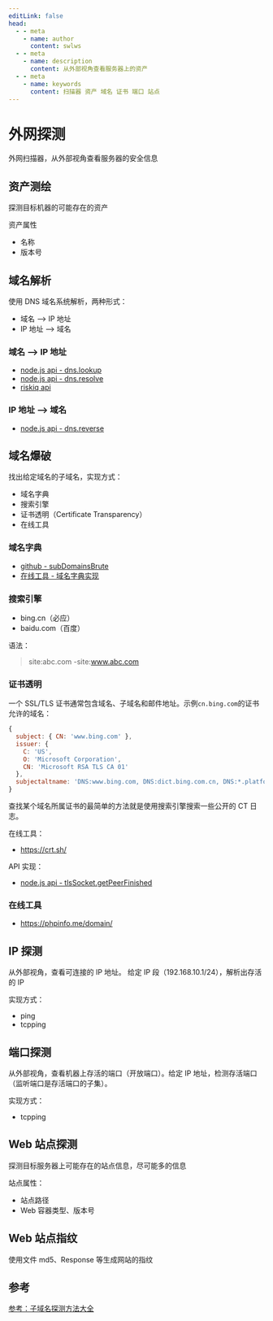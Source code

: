 ```yaml
---
editLink: false
head:
  - - meta
    - name: author
      content: swlws
  - - meta
    - name: description
      content: 从外部视角查看服务器上的资产
  - - meta
    - name: keywords
      content: 扫描器 资产 域名 证书 端口 站点
---
```


# 外网探测

外网扫描器，从外部视角查看服务器的安全信息

## 资产测绘

探测目标机器的可能存在的资产

资产属性

- 名称
- 版本号

## 域名解析

使用 DNS 域名系统解析，两种形式：

- 域名 --> IP 地址
- IP 地址 --> 域名

### 域名 --> IP 地址

- [node.js api - dns.lookup](https://nodejs.org/dist/latest-v17.x/docs/api/dns.html#dnslookuphostname-options-callback)
- [node.js api - dns.resolve](https://nodejs.org/dist/latest-v17.x/docs/api/dns.html#dnsresolvehostname-rrtype-callback)
- [riskiq api](https://api.riskiq.net/api/concepts.html)

### IP 地址 --> 域名

- [node.js api - dns.reverse](https://nodejs.org/dist/latest-v17.x/docs/api/dns.html#dnsreverseip-callback)

## 域名爆破

找出给定域名的子域名，实现方式：

- 域名字典
- 搜索引擎
- 证书透明（Certificate Transparency）
- 在线工具

### 域名字典

- [github - subDomainsBrute](https://github.com/lijiejie/subDomainsBrute/blob/master/dict/subnames_full.txt)
- [在线工具 - 域名字典实现](https://phpinfo.me/domain/)

### 搜索引擎

- bing.cn（必应）
- baidu.com（百度）

语法：

> site:abc.com -site:www.abc.com

### 证书透明

一个 SSL/TLS 证书通常包含域名、子域名和邮件地址。示例`cn.bing.com`的证书允许的域名：

```js
{
  subject: { CN: 'www.bing.com' },
  issuer: {
    C: 'US',
    O: 'Microsoft Corporation',
    CN: 'Microsoft RSA TLS CA 01'
  },
  subjectaltname: 'DNS:www.bing.com, DNS:dict.bing.com.cn, DNS:*.platform.bing.com, DNS:*.bing.com, DNS:bing.com, DNS:ieonline.microsoft.com, DNS:*.windowssearch.com, DNS:cn.ieonline.microsoft.com, DNS:*.origin.bing.com, DNS:*.mm.bing.net, DNS:*.api.bing.com, DNS:ecn.dev.virtualearth.net, DNS:*.cn.bing.net, DNS:*.cn.bing.com, DNS:ssl-api.bing.com, DNS:ssl-api.bing.net, DNS:*.api.bing.net, DNS:*.bingapis.com, DNS:bingsandbox.com, DNS:feedback.microsoft.com, DNS:insertmedia.bing.office.net, DNS:r.bat.bing.com, DNS:*.r.bat.bing.com, DNS:*.dict.bing.com.cn, DNS:*.dict.bing.com, DNS:*.ssl.bing.com, DNS:*.appex.bing.com, DNS:*.platform.cn.bing.com, DNS:wp.m.bing.com, DNS:*.m.bing.com, DNS:global.bing.com, DNS:windowssearch.com, DNS:search.msn.com, DNS:*.bingsandbox.com, DNS:*.api.tiles.ditu.live.com, DNS:*.ditu.live.com, DNS:*.t0.tiles.ditu.live.com, DNS:*.t1.tiles.ditu.live.com, DNS:*.t2.tiles.ditu.live.com, DNS:*.t3.tiles.ditu.live.com, DNS:*.tiles.ditu.live.com, DNS:3d.live.com, DNS:api.search.live.com, DNS:beta.search.live.com, DNS:cnweb.search.live.com, DNS:dev.live.com, DNS:ditu.live.com, DNS:farecast.live.com, DNS:image.live.com, DNS:images.live.com, DNS:local.live.com.au, DNS:localsearch.live.com, DNS:ls4d.search.live.com, DNS:mail.live.com, DNS:mapindia.live.com, DNS:local.live.com, DNS:maps.live.com, DNS:maps.live.com.au, DNS:mindia.live.com, DNS:news.live.com, DNS:origin.cnweb.search.live.com, DNS:preview.local.live.com, DNS:search.live.com, DNS:test.maps.live.com, DNS:video.live.com, DNS:videos.live.com, DNS:virtualearth.live.com, DNS:wap.live.com, DNS:webmaster.live.com, DNS:webmasters.live.com, DNS:www.local.live.com.au, DNS:www.maps.live.com.au',
}
```

查找某个域名所属证书的最简单的方法就是使用搜索引擎搜索一些公开的 CT 日志。

在线工具：

- https://crt.sh/

API 实现：

- [node.js api - tlsSocket.getPeerFinished](http://nodejs.cn/api/tls.html#tlssocketgetpeerfinished)

### 在线工具

- https://phpinfo.me/domain/

## IP 探测

从外部视角，查看可连接的 IP 地址。 给定 IP 段（192.168.10.1/24），解析出存活的 IP

实现方式：

- ping
- tcpping

## 端口探测

从外部视角，查看机器上存活的端口（开放端口）。给定 IP 地址，检测存活端口（监听端口是存活端口的子集）。

实现方式：

- tcpping

## Web 站点探测

探测目标服务器上可能存在的站点信息，尽可能多的信息

站点属性：

- 站点路径
- Web 容器类型、版本号

## Web 站点指纹

使用文件 md5、Response 等生成网站的指纹

## 参考

[参考：子域名探测方法大全](https://www.cnblogs.com/forforever/p/14197630.html)

